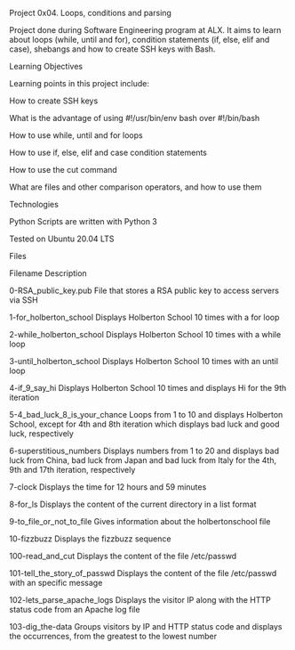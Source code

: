 Project 0x04. Loops, conditions and parsing

Project done during Software Engineering program at ALX. It aims to learn about loops (while, until and for), condition statements (if, else, elif and case), shebangs and how to create SSH keys with Bash.



Learning Objectives

Learning points in this project include:



How to create SSH keys

What is the advantage of using #!/usr/bin/env bash over #!/bin/bash

How to use while, until and for loops

How to use if, else, elif and case condition statements

How to use the cut command

What are files and other comparison operators, and how to use them

Technologies

Python Scripts are written with Python 3

Tested on Ubuntu 20.04 LTS

Files

Filename	Description

0-RSA_public_key.pub	File that stores a RSA public key to access servers via SSH

1-for_holberton_school	Displays Holberton School 10 times with a for loop

2-while_holberton_school	Displays Holberton School 10 times with a while loop

3-until_holberton_school	Displays Holberton School 10 times with an until loop

4-if_9_say_hi	Displays Holberton School 10 times and displays Hi for the 9th iteration

5-4_bad_luck_8_is_your_chance	Loops from 1 to 10 and displays Holberton School, except for 4th and 8th iteration which displays bad luck and good luck, respectively

6-superstitious_numbers	Displays numbers from 1 to 20 and displays bad luck from China, bad luck from Japan and bad luck from Italy for the 4th, 9th and 17th iteration, respectively

7-clock	Displays the time for 12 hours and 59 minutes

8-for_ls	Displays the content of the current directory in a list format

9-to_file_or_not_to_file	Gives information about the holbertonschool file

10-fizzbuzz	Displays the fizzbuzz sequence

100-read_and_cut	Displays the content of the file /etc/passwd

101-tell_the_story_of_passwd	Displays the content of the file /etc/passwd with an specific message

102-lets_parse_apache_logs	Displays the visitor IP along with the HTTP status code from an Apache log file

103-dig_the-data	Groups visitors by IP and HTTP status code and displays the occurrences, from the greatest to the lowest number

